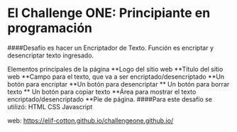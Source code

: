 # El Challenge ONE: Principiante en programación





####Desafío es  hacer un Encriptador de Texto.
Función es encriptar y desencriptar texto ingresado.

Elementos principales de la página **Logo del sitio web **Título del sitio web **Campo para el texto, que va a ser encriptado/desencriptado **Un botón para encriptar **Un botón para desencriptar ** Un botón para borrar texto  ** Un botón para copiar texto **Área para mostrar el texto encriptado/desencriptado **Pie de página.
####Para este desafío se utilizó:
    HTML
    CSS
    Javascript
    
web:
https://elif-cotton.github.io/challengeone.github.io/
